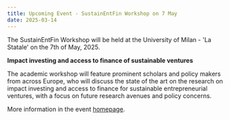 ```yaml
---
title: Upcoming Event - SustainEntFin Workshop on 7 May
date: 2025-03-14
---
```


The SustainEntFin Workshop will be held at the University of Milan - 'La Statale' on the 7th of May, 2025.

<!--more-->

**Impact investing and access to finance of sustainable ventures**

The academic workshop will feature prominent scholars and policy makers from across Europe, who will discuss the state of the art on the research on impact investing and access to finance for sustainable entrepreneurial ventures, with a focus on future research avenues and policy concerns.

More information in the event [homepage](https://meiec.unimi.it/eventi/impact-investing-and-access-to-finance-of-sustainable-ventures/).